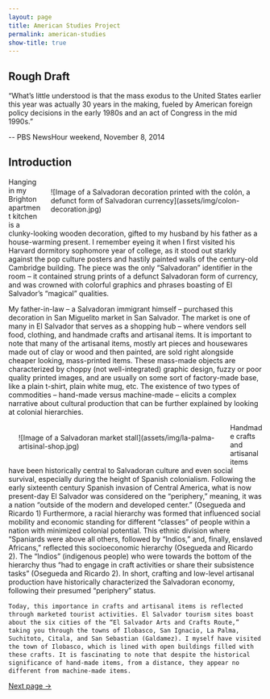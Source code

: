 ```yaml
---
layout: page
title: American Studies Project
permalink: american-studies
show-title: true
---
```

Rough Draft
--
  “What’s little understood is that the mass exodus to the United States earlier this year was actually 30 years in the making, fueled by American foreign policy decisions in the early 1980s and an act of Congress in the mid 1990s.” 
  
-- PBS NewsHour weekend, November 8, 2014

Introduction
-- 
<span style="float: right; width: 400px; margin: 20px;">
![Image of a Salvadoran decoration printed with the colón, a defunct form of Salvadoran currency](assets/img/colon-decoration.jpg)
</span>
  Hanging in my Brighton apartment kitchen is a clunky-looking wooden decoration, gifted to my husband by his father as a house-warming present. I remember eyeing it when I first visited his Harvard dormitory sophomore year of college, as it stood out starkly against the pop culture posters and hastily painted walls of the century-old Cambridge building. The piece was the only “Salvadoran” identifier in the room – it contained strung prints of a defunct Salvadoran form of currency, and was crowned with colorful graphics and phrases boasting of El Salvador’s “magical” qualities.

  My father-in-law – a Salvadoran immigrant himself – purchased this decoration in San Miguelito market in San Salvador. The market is one of many in El Salvador that serves as a shopping hub – where vendors sell food, clothing, and handmade crafts and artisanal items. It is important to note that many of the artisanal items, mostly art pieces and housewares made out of clay or wood and then painted, are sold right alongside cheaper looking, mass-printed items. These mass-made objects are characterized by choppy (not well-integrated) graphic design, fuzzy or poor quality printed images, and are usually on some sort of factory-made base, like a plain t-shirt, plain white mug, etc. The existence of two types of commodities – hand-made versus machine-made – elicits a complex narrative about cultural production that can be further explained by looking at colonial hierarchies.
  
<span style="float: left; width: 400px; margin: 20px;">
![Image of a Salvadoran market stall](assets/img/la-palma-artisinal-shop.jpg)
</span>
  Handmade crafts and artisanal items have been historically central to Salvadoran culture and even social survival, especially during the height of Spanish colonialism. Following the early sixteenth century Spanish invasion of Central America, what is now present-day El Salvador was considered on the “periphery,” meaning, it was a nation “outside of the modern and developed center.” (Osegueda and Ricardo 1) Furthermore, a racial hierarchy was formed that influenced social mobility and economic standing for different “classes” of people within a nation with minimized colonial potential. This ethnic division where “Spaniards were above all others, followed by “Indios,” and, finally, enslaved Africans,” reflected this socioeconomic hierarchy (Osegueda and Ricardo 2). The “Indios” (indigenous people) who were towards the bottom of the hierarchy thus “had to engage in craft activities or share their subsistence tasks” (Osegueda and Ricardo 2). In short, crafting and low-level artisanal production have historically characterized the Salvadoran economy, following their presumed “periphery” status. 
  
	Today, this importance in crafts and artisanal items is reflected through marketed tourist activities. El Salvador tourism sites boast about the six cities of the “El Salvador Arts and Crafts Route,” taking you through the towns of Ilobasco, San Ignacio, La Palma, Suchitoto, Citala, and San Sebastian (Galdamez). I myself have visited the town of Ilobasco, which is lined with open buildings filled with these crafts. It is fascinating to note that despite the historical significance of hand-made items, from a distance, they appear no different from machine-made items.



[Next page →](rincon-magico.html)

